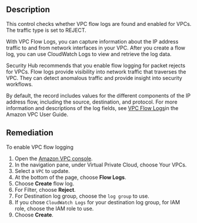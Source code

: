 ## Description

This control checks whether VPC flow logs are found and enabled for VPCs. The traffic type is set to REJECT.

With VPC Flow Logs, you can capture information about the IP address traffic to and from network interfaces in your VPC. After you create a flow log, you can use CloudWatch Logs to view and retrieve the log data.

Security Hub recommends that you enable flow logging for packet rejects for VPCs. Flow logs provide visibility into network traffic that traverses the VPC. They can detect anomalous traffic and provide insight into security workflows.

By default, the record includes values for the different components of the IP address flow, including the source, destination, and protocol. For more information and descriptions of the log fields, see [VPC Flow Logs](https://docs.aws.amazon.com/vpc/latest/userguide/flow-logs.html)in the Amazon VPC User Guide.

## Remediation

To enable VPC flow logging

1. Open the [Amazon VPC console](https://console.aws.amazon.com/vpc/).
2. In the navigation pane, under Virtual Private Cloud, choose Your VPCs.
3. Select a `VPC` to update.
4. At the bottom of the page, choose **Flow Logs**.
5. Choose **Create** flow log.
6. For Filter, choose **Reject**.
7. For Destination log group, choose the `log group` to use.
8. If you chose `CloudWatch Logs` for your destination log group, for IAM role, choose the IAM role to use.
9. Choose **Create**.
